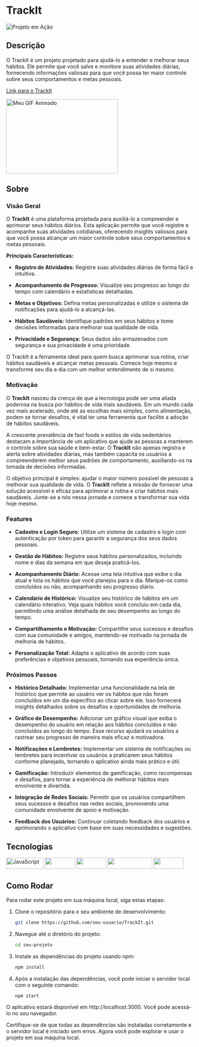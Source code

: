 # TrackIt

![Projeto em Ação](link-para-imagem-ou-gif.gif)

## Descrição
O TrackIt é um projeto projetado para ajudá-lo a entender e melhorar seus hábitos. Ele permite que você salve e monitore suas atividades diárias, fornecendo informações valiosas para que você possa ter maior controle sobre seus comportamentos e metas pessoais.

[Link para o TrackIt](https://track-it-five-theta.vercel.app/)

<img src="https://drive.google.com/uc?export=view&id=1vM_KqdBxOJeso88_NkFHjWQ_GO19khOE" alt="Meu GIF Animado" width="300" height="200">


## Sobre

### Visão Geral

O **TrackIt** é uma plataforma projetada para auxiliá-lo a compreender e aprimorar seus hábitos diários. Esta aplicação permite que você registre e acompanhe suas atividades cotidianas, oferecendo insights valiosos para que você possa alcançar um maior controle sobre seus comportamentos e metas pessoais.

**Principais Características:**

- **Registro de Atividades:** Registre suas atividades diárias de forma fácil e intuitiva.

- **Acompanhamento de Progresso:** Visualize seu progresso ao longo do tempo com calendário e estatísticas detalhadas.

- **Metas e Objetivos:** Defina metas personalizadas e utilize o sistema de notificações para ajudá-lo a alcançá-las.

- **Hábitos Saudáveis:** Identifique padrões em seus hábitos e tome decisões informadas para melhorar sua qualidade de vida.

- **Privacidade e Segurança:** Seus dados são armazenados com segurança e sua privacidade é uma prioridade.

O TrackIt é a ferramenta ideal para quem busca aprimorar sua rotina, criar hábitos saudáveis e alcançar metas pessoais. Comece hoje mesmo e transforme seu dia a dia com um melhor entendimento de si mesmo.

### Motivação

O **TrackIt** nasceu da crença de que a tecnologia pode ser uma aliada poderosa na busca por hábitos de vida mais saudáveis. Em um mundo cada vez mais acelerado, onde até as escolhas mais simples, como alimentação, podem se tornar desafios, é vital ter uma ferramenta que facilite a adoção de hábitos saudáveis.

A crescente prevalência de fast foods e estilos de vida sedentários destacam a importância de um aplicativo que ajude as pessoas a manterem o controle sobre sua saúde e bem-estar. O **TrackIt** não apenas registra e alerta sobre atividades diárias, mas também capacita os usuários a compreenderem melhor seus padrões de comportamento, auxiliando-os na tomada de decisões informadas.

O objetivo principal é simples: ajudar o maior número possível de pessoas a melhorar sua qualidade de vida. O **TrackIt** reflete a missão de fornecer uma solução acessível e eficaz para aprimorar a rotina e criar hábitos mais saudáveis. Junte-se a nós nessa jornada e comece a transformar sua vida hoje mesmo.

### Features

- **Cadastro e Login Seguro:** Utilize um sistema de cadastro e login com autenticação por token para garantir a segurança dos seus dados pessoais.

- **Gestão de Hábitos:** Registre seus hábitos personalizados, incluindo nome e dias da semana em que deseja praticá-los.

- **Acompanhamento Diário:** Acesse uma tela intuitiva que exibe o dia atual e lista os hábitos que você planejou para o dia. Marque-os como concluídos ou não, acompanhando seu progresso diário.

- **Calendário de Histórico:** Visualize seu histórico de hábitos em um calendário interativo. Veja quais hábitos você concluiu em cada dia, permitindo uma análise detalhada de seu desempenho ao longo do tempo.

- **Compartilhamento e Motivação:** Compartilhe seus sucessos e desafios com sua comunidade e amigos, mantendo-se motivado na jornada de melhoria de hábitos.

- **Personalização Total:** Adapte o aplicativo de acordo com suas preferências e objetivos pessoais, tornando sua experiência única.

### Próximos Passos

- **Histórico Detalhado:** Implementar uma funcionalidade na tela de histórico que permite ao usuário ver os hábitos que não foram concluídos em um dia específico ao clicar sobre ele. Isso fornecerá insights detalhados sobre os desafios e oportunidades de melhoria.

- **Gráfico de Desempenho:** Adicionar um gráfico visual que exiba o desempenho do usuário em relação aos hábitos concluídos e não concluídos ao longo do tempo. Esse recurso ajudará os usuários a rastrear seu progresso de maneira mais eficaz e motivadora.

- **Notificações e Lembretes:** Implementar um sistema de notificações ou lembretes para incentivar os usuários a praticarem seus hábitos conforme planejado, tornando o aplicativo ainda mais prático e útil.

- **Gamificação:** Introduzir elementos de gamificação, como recompensas e desafios, para tornar a experiência de melhorar hábitos mais envolvente e divertida.

- **Integração de Redes Sociais:** Permitir que os usuários compartilhem seus sucessos e desafios nas redes sociais, promovendo uma comunidade envolvente de apoio e motivação.

- **Feedback dos Usuários:** Continuar coletando feedback dos usuários e aprimorando o aplicativo com base em suas necessidades e sugestões.

## Tecnologias
<p>
<img src="https://img.shields.io/badge/-Javascript-F7DF1E?logo=javascript&logoColor=white"  alt="JavaScript" width="100" height="30">
<img src="https://img.shields.io/badge/-React-61DAFB?logo=react&logoColor=white" width="80" height="30">
<img src="https://img.shields.io/badge/-Axios-5A29E4?logo=axios&logoColor=white" width="80" height="30">
<img src="https://img.shields.io/badge/-StyledComponent-DB7093?logo=styledcomponents&logoColor=white" width="120" height="30">
<img src="https://img.shields.io/badge/-.ENV-000000?logo=dotenv&logoColor=white" width="80" height="30">
</p>

## Como Rodar

Para rodar este projeto em sua máquina local, siga estas etapas:

1. Clone o repositório para o seu ambiente de desenvolvimento:

   ```bash
   git clone https://github.com/seu-usuario/TrackIt.git

2. Navegue até o diretório do projeto:

    ```bash
   cd seu-projeto
   ```
3. Instale as dependências do projeto usando npm:

    ```bash
   npm install
   ```
4. Após a instalação das dependências, você pode iniciar o servidor local com o seguinte comando:

    ```bash
   npm start
   ```
O aplicativo estará disponível em http://localhost:3000. Você pode acessá-lo no seu navegador.

Certifique-se de que todas as dependências são instaladas corretamente e o servidor local é iniciado sem erros. Agora você pode explorar e usar o projeto em sua máquina local.
